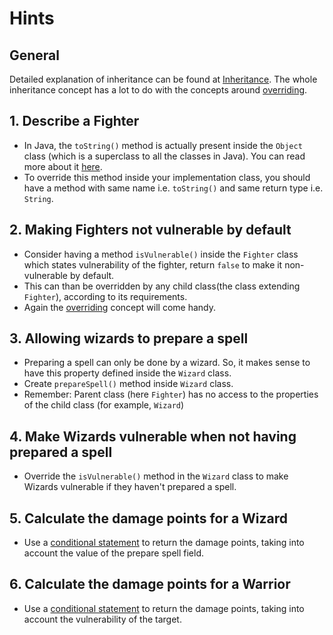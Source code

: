 # Hints

## General

Detailed explanation of inheritance can be found at [Inheritance][inheritance-main].
The whole inheritance concept has a lot to do with the concepts around [overriding][java-overriding].

## 1. Describe a Fighter

- In Java, the `toString()` method is actually present inside the `Object` class (which is a superclass to all the classes in Java).
  You can read more about it [here][object-class-java].
- To override this method inside your implementation class, you should have a method with same name i.e. `toString()` and same return type i.e. `String`.

## 2. Making Fighters not vulnerable by default

- Consider having a method `isVulnerable()` inside the `Fighter` class which states vulnerability of the fighter, return `false` to make it non-vulnerable by default.
- This can than be overridden by any child class(the class extending `Fighter`), according to its requirements.
- Again the [overriding][java-overriding] concept will come handy.

## 3. Allowing wizards to prepare a spell

- Preparing a spell can only be done by a wizard.
  So, it makes sense to have this property defined inside the `Wizard` class.
- Create `prepareSpell()` method inside `Wizard` class.
- Remember: Parent class (here `Fighter`) has no access to the properties of the child class (for example, `Wizard`)

## 4. Make Wizards vulnerable when not having prepared a spell

- Override the `isVulnerable()` method in the `Wizard` class to make Wizards vulnerable if they haven't prepared a spell.

## 5. Calculate the damage points for a Wizard

- Use a [conditional statement][if-else] to return the damage points, taking into account the value of the prepare spell field.

## 6. Calculate the damage points for a Warrior

- Use a [conditional statement][if-else] to return the damage points, taking into account the vulnerability of the target.

[inheritance-main]: https://www.geeksforgeeks.org/inheritance-in-java/
[object-class-java]: https://docs.oracle.com/javase/7/docs/api/java/lang/Object.html
[java-overriding]: https://docs.oracle.com/javase/tutorial/java/IandI/override.html
[if-else]: https://docs.oracle.com/javase/tutorial/java/nutsandbolts/if.html

